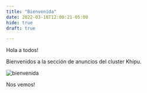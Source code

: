 ```yaml
---
title: "Bienvenida"
date: 2022-03-18T12:00:21-05:00
hide: true
draft: true

---
```

Hola a todos!

Bienvenidos a la sección de anuncios del cluster Khipu.

![bienvenida](https://www.publicdomainpictures.net/pictures/20000/nahled/wordcloud-welcome-heart.jpg)

Nos vemos!